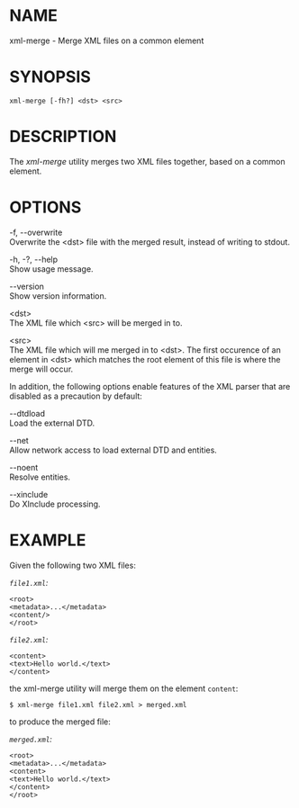 NAME
====

xml-merge - Merge XML files on a common element

SYNOPSIS
========

    xml-merge [-fh?] <dst> <src>

DESCRIPTION
===========

The *xml-merge* utility merges two XML files together, based on a common
element.

OPTIONS
=======

-f, --overwrite  
Overwrite the &lt;dst&gt; file with the merged result, instead of
writing to stdout.

-h, -?, --help  
Show usage message.

--version  
Show version information.

&lt;dst&gt;  
The XML file which &lt;src&gt; will be merged in to.

&lt;src&gt;  
The XML file which will me merged in to &lt;dst&gt;. The first occurence
of an element in &lt;dst&gt; which matches the root element of this file
is where the merge will occur.

In addition, the following options enable features of the XML parser
that are disabled as a precaution by default:

--dtdload  
Load the external DTD.

--net  
Allow network access to load external DTD and entities.

--noent  
Resolve entities.

--xinclude  
Do XInclude processing.

EXAMPLE
=======

Given the following two XML files:

*`file1.xml`:*

    <root>
    <metadata>...</metadata>
    <content/>
    </root>

*`file2.xml`:*

    <content>
    <text>Hello world.</text>
    </content>

the xml-merge utility will merge them on the element `content`:

    $ xml-merge file1.xml file2.xml > merged.xml

to produce the merged file:

*`merged.xml`:*

    <root>
    <metadata>...</metadata>
    <content>
    <text>Hello world.</text>
    </content>
    </root>
